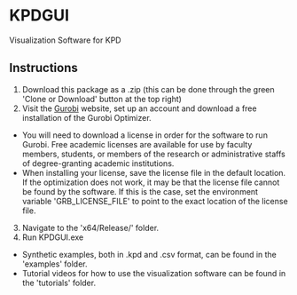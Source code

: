 # KPDGUI
Visualization Software for KPD

## Instructions

1. Download this package as a .zip (this can be done through the green 'Clone or Download' button at the top right)
2. Visit the [Gurobi](www.gurobi.com) website, set up an account and download a free installation of the Gurobi Optimizer.
  + You will need to download a license in order for the software to run Gurobi. Free academic licenses are available for use by faculty members, students, or members of the research or administrative staffs of degree-granting academic institutions.
  + When installing your license, save the license file in the default location. If the optimization does not work, it may be that the license file cannot be found by the software. If this is the case, set the environment variable 'GRB_LICENSE_FILE' to point to the exact location of the license file. 
3. Navigate to the 'x64/Release/' folder.
4. Run KPDGUI.exe
  + Synthetic examples, both in .kpd and .csv format, can be found in the 'examples' folder.
  + Tutorial videos for how to use the visualization software can be found in the 'tutorials' folder.
